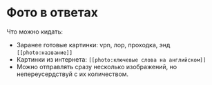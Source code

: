 # Фото в ответах

Что можно кидать:
- Заранее готовые картинки: vpn, лор, проходка, энд `[[photo:название]]`
- Картинки из интернета: `[[photo:ключевые слова на английском]]`
- Можно отправлять сразу несколько изображений, но непереусердствуй с их количеством.